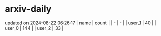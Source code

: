 # arxiv-daily
updated on 2024-08-22 06:26:17
| name | count |
| - | - |
| user_1 | 40 |
| user_0 | 144 |
| user_2 | 33 |
